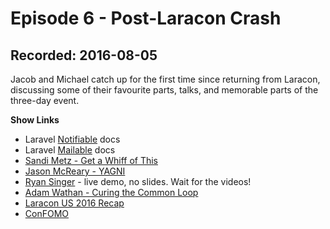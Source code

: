 # Episode 6 - Post-Laracon Crash

## Recorded: 2016-08-05

Jacob and Michael catch up for the first time since returning from Laracon, discussing some of their favourite parts, talks, and memorable parts of the three-day event.

**Show Links**

* Laravel [Notifiable](https://laravel.com/docs/master/notifications) docs
* Laravel [Mailable](https://laravel.com/docs/master/mail) docs
* [Sandi Metz - Get a Whiff of This](https://speakerdeck.com/skmetz/get-a-whiff-of-this?utm_campaign=Laravel%20News&utm_medium=web&utm_source=ln114)
* [Jason McReary - YAGNI](http://jason.pureconcepts.net/2016/08/practicing-yagni/)
* [Ryan Singer](https://twitter.com/rjs) - live demo, no slides. Wait for the videos!
* [Adam Wathan - Curing the Common Loop](https://speakerdeck.com/adamwathan/curing-the-common-loop?utm_campaign=Laravel%20News&utm_medium=web&utm_source=ln114)
* [Laracon US 2016 Recap](https://laravel-news.com/2016/08/laracon-us-2016-recap/)
* [ConFOMO](https://confomo.com)
